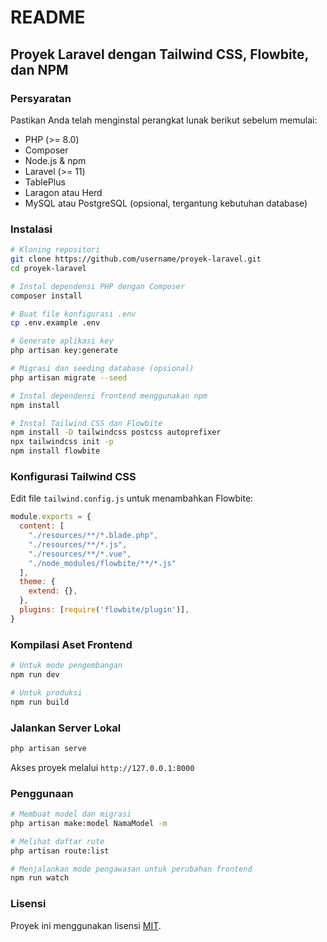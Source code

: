 # README

## Proyek Laravel dengan Tailwind CSS, Flowbite, dan NPM

### Persyaratan
Pastikan Anda telah menginstal perangkat lunak berikut sebelum memulai:
- PHP (>= 8.0)
- Composer
- Node.js & npm
- Laravel (>= 11)
- TablePlus
- Laragon atau Herd
- MySQL atau PostgreSQL (opsional, tergantung kebutuhan database)

### Instalasi
```sh
# Kloning repositori
git clone https://github.com/username/proyek-laravel.git
cd proyek-laravel

# Instal dependensi PHP dengan Composer
composer install

# Buat file konfigurasi .env
cp .env.example .env

# Generate aplikasi key
php artisan key:generate

# Migrasi dan seeding database (opsional)
php artisan migrate --seed

# Instal dependensi frontend menggunakan npm
npm install

# Instal Tailwind CSS dan Flowbite
npm install -D tailwindcss postcss autoprefixer
npx tailwindcss init -p
npm install flowbite
```

### Konfigurasi Tailwind CSS
Edit file `tailwind.config.js` untuk menambahkan Flowbite:
```js
module.exports = {
  content: [
    "./resources/**/*.blade.php",
    "./resources/**/*.js",
    "./resources/**/*.vue",
    "./node_modules/flowbite/**/*.js"
  ],
  theme: {
    extend: {},
  },
  plugins: [require('flowbite/plugin')],
}
```

### Kompilasi Aset Frontend
```sh
# Untuk mode pengembangan
npm run dev

# Untuk produksi
npm run build
```

### Jalankan Server Lokal
```sh
php artisan serve
```
Akses proyek melalui `http://127.0.0.1:8000`

### Penggunaan
```sh
# Membuat model dan migrasi
php artisan make:model NamaModel -m

# Melihat daftar rute
php artisan route:list

# Menjalankan mode pengawasan untuk perubahan frontend
npm run watch
```

### Lisensi
Proyek ini menggunakan lisensi [MIT](LICENSE).

